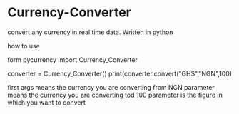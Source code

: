 # Currency-Converter
convert any currency in real time data. Written in python

how to use

form pycurrency import Currency_Converter 

converter = Currency_Converter()
print(converter.convert("GHS","NGN",100)

first args means the currency you are converting from
NGN parameter means the currency you are converting tod
100 parameter is the figure in which you want to convert
